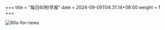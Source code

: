 +++
title = "每日60秒早报"
date = 2024-09-09T04:31:14+08:00
weight = 1
+++

![60s-for-news](/img/zaobao/zaobao.png "由 ALAPI 提供支持")

